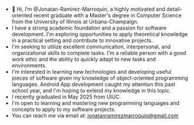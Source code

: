 - 👋 Hi, I’m @Jonatan-Ramirez-Marroquin, a highly motivated and detail-oriented recent graduate with a Master's degree in Computer Science from the University of Illinois at Urbana-Champaign.
- I have a strong academic foundation and a passion for software development. I'm exploring opportunities to apply theoretical knowledge in a practical setting and contribute to innovative projects.
- I'm seeking to utilize excellent communication, interpersonal, and organizational skills to complete tasks. I'm a reliable person with a good work ethic and the ability to quickly adapt to new tasks and environments.
- I'm interested in learning new technologies and developing useful pieces of software given my knowledge of object-oriented programming languages. Android App development caught my attention this past school year, and I'm hoping to extend my knowledge in this topic.
- I recently graduated in May 2025 from UIUC.
- I'm open to learning and mastering new programming languages and concepts to apply to my software projects.
- You can reach me via email at: jonatanramirezmarroquin@gmail.com

<!---
Jonatan-Ramirez-Marroquin/Jonatan-Ramirez-Marroquin is a ✨ special ✨ repository because its `README.md` (this file) appears on your GitHub profile.
You can click the Preview link to take a look at your changes.
--->
